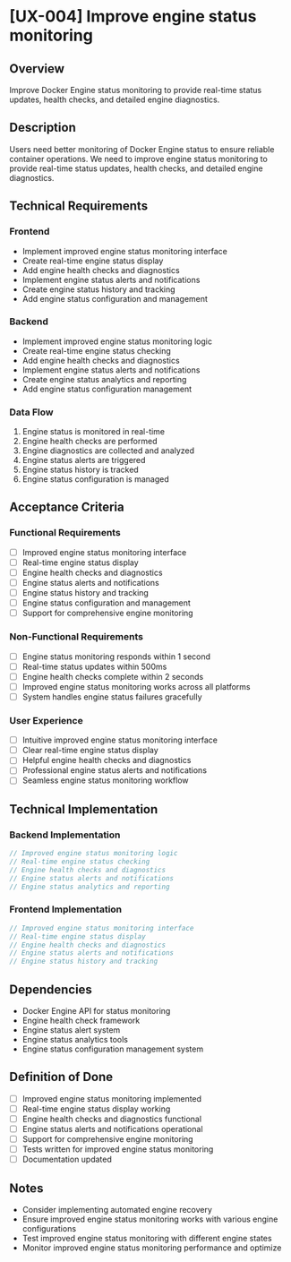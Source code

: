 # [UX-004] Improve engine status monitoring

## Overview

Improve Docker Engine status monitoring to provide real-time status updates, health checks, and detailed engine diagnostics.

## Description

Users need better monitoring of Docker Engine status to ensure reliable container operations. We need to improve engine status monitoring to provide real-time status updates, health checks, and detailed engine diagnostics.

## Technical Requirements

### Frontend

- Implement improved engine status monitoring interface
- Create real-time engine status display
- Add engine health checks and diagnostics
- Implement engine status alerts and notifications
- Create engine status history and tracking
- Add engine status configuration and management

### Backend

- Implement improved engine status monitoring logic
- Create real-time engine status checking
- Add engine health checks and diagnostics
- Implement engine status alerts and notifications
- Create engine status analytics and reporting
- Add engine status configuration management

### Data Flow

1. Engine status is monitored in real-time
2. Engine health checks are performed
3. Engine diagnostics are collected and analyzed
4. Engine status alerts are triggered
5. Engine status history is tracked
6. Engine status configuration is managed

## Acceptance Criteria

### Functional Requirements

- [ ] Improved engine status monitoring interface
- [ ] Real-time engine status display
- [ ] Engine health checks and diagnostics
- [ ] Engine status alerts and notifications
- [ ] Engine status history and tracking
- [ ] Engine status configuration and management
- [ ] Support for comprehensive engine monitoring

### Non-Functional Requirements

- [ ] Engine status monitoring responds within 1 second
- [ ] Real-time status updates within 500ms
- [ ] Engine health checks complete within 2 seconds
- [ ] Improved engine status monitoring works across all platforms
- [ ] System handles engine status failures gracefully

### User Experience

- [ ] Intuitive improved engine status monitoring interface
- [ ] Clear real-time engine status display
- [ ] Helpful engine health checks and diagnostics
- [ ] Professional engine status alerts and notifications
- [ ] Seamless engine status monitoring workflow

## Technical Implementation

### Backend Implementation

```rust
// Improved engine status monitoring logic
// Real-time engine status checking
// Engine health checks and diagnostics
// Engine status alerts and notifications
// Engine status analytics and reporting
```

### Frontend Implementation

```typescript
// Improved engine status monitoring interface
// Real-time engine status display
// Engine health checks and diagnostics
// Engine status alerts and notifications
// Engine status history and tracking
```

## Dependencies

- Docker Engine API for status monitoring
- Engine health check framework
- Engine status alert system
- Engine status analytics tools
- Engine status configuration management system

## Definition of Done

- [ ] Improved engine status monitoring implemented
- [ ] Real-time engine status display working
- [ ] Engine health checks and diagnostics functional
- [ ] Engine status alerts and notifications operational
- [ ] Support for comprehensive engine monitoring
- [ ] Tests written for improved engine status monitoring
- [ ] Documentation updated

## Notes

- Consider implementing automated engine recovery
- Ensure improved engine status monitoring works with various engine configurations
- Test improved engine status monitoring with different engine states
- Monitor improved engine status monitoring performance and optimize

